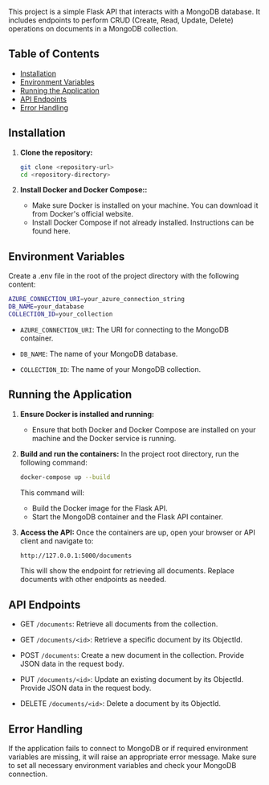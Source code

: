 This project is a simple Flask API that interacts with a MongoDB database. It includes endpoints to perform CRUD (Create, Read, Update, Delete) operations on documents in a MongoDB collection.

## Table of Contents

- [Installation](#installation)
- [Environment Variables](#environment-variables)
- [Running the Application](#running-the-application)
- [API Endpoints](#api-endpoints)
- [Error Handling](#error-handling)

## Installation

1. **Clone the repository:**
   ```bash
   git clone <repository-url>
   cd <repository-directory>
   ```

2. **Install Docker and Docker Compose::**
   - Make sure Docker is installed on your machine. You can download it from Docker's official website.
   * Install Docker Compose if not already installed. Instructions can be found here.

## Environment Variables
Create a .env file in the root of the project directory with the following content:

   ```bash
   AZURE_CONNECTION_URI=your_azure_connection_string
   DB_NAME=your_database
   COLLECTION_ID=your_collection
   ```

- `AZURE_CONNECTION_URI`: The URI for connecting to the MongoDB container.
* `DB_NAME`: The name of your MongoDB database.
+ `COLLECTION_ID`: The name of your MongoDB collection.

## Running the Application

1. **Ensure Docker is installed and running:**
   - Ensure that both Docker and Docker Compose are installed on your machine and the Docker service is running.


2. **Build and run the containers:**
   In the project root directory, run the following command:
   ```bash
   docker-compose up --build
   ```

   This command will:
   - Build the Docker image for the Flask API.
   * Start the MongoDB container and the Flask API container.

3. **Access the API:**
   Once the containers are up, open your browser or API client and navigate to:
   ```bash
   http://127.0.0.1:5000/documents
   ```
   This will show the endpoint for retrieving all documents. Replace documents with other endpoints as needed.

## API Endpoints

- GET `/documents`: Retrieve all documents from the collection.
* GET `/documents/<id>`: Retrieve a specific document by its ObjectId.
+ POST `/documents`: Create a new document in the collection. Provide JSON data in the request body.
- PUT `/documents/<id>`: Update an existing document by its ObjectId. Provide JSON data in the request body.
+ DELETE `/documents/<id>`: Delete a document by its ObjectId.

## Error Handling

If the application fails to connect to MongoDB or if required environment variables are missing, it will raise an appropriate error message. Make sure to set all necessary environment variables and check your MongoDB connection.